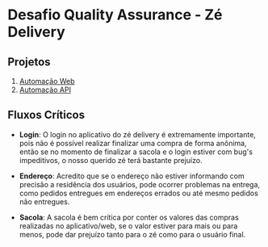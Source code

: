 
#   Desafio Quality Assurance - Zé Delivery

## Projetos

1. [Automação Web](/ze-challenge-web)
2. [Automação API](/ze-challenge-api)

## Fluxos Críticos

- **Login**: O login no aplicativo do zé delivery é extremamente importante, pois não é possível realizar finalizar uma compra de forma anônima, então se no momento de finalizar a sacola e o login estiver com bug's impeditivos, o nosso querido zé terá bastante prejuízo.

- **Endereço**: Acredito que se o endereço não estiver informando com precisão a residência dos usuários, pode ocorrer problemas na entrega, como pedidos entregues em endereços errados ou até mesmo pedidos não entregues.

- **Sacola**: A sacola é bem crítica por conter os valores das compras realizadas no aplicativo/web, se o valor estiver para mais ou para menos, pode dar prejuízo tanto para o zé como para o usuário final.

